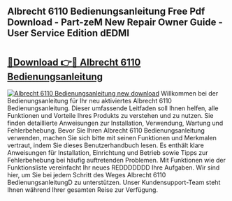 ## Albrecht 6110 Bedienungsanleitung Free Pdf Download - Part-zeM New Repair Owner Guide - User Service Edition dEDMI

# <h2><a href="http://df4t48l.blite.top/?on=Albrecht+6110+Bedienungsanleitung">🔗Download 👉🔴 Albrecht 6110 Bedienungsanleitung</a></h2>

[![Albrecht 6110 Bedienungsanleitung new download](https://i.imgur.com/lujVjoI.png)](http://df4t48l.blite.top/?on=Albrecht+6110+Bedienungsanleitung)
Willkommen bei der Bedienungsanleitung für Ihr neu aktiviertes Albrecht 6110 Bedienungsanleitung. Dieser umfassende Leitfaden soll Ihnen helfen, alle Funktionen und Vorteile Ihres Produkts zu verstehen und zu nutzen. Sie finden detaillierte Anweisungen zur Installation, Verwendung, Wartung und Fehlerbehebung. Bevor Sie Ihren Albrecht 6110 Bedienungsanleitung verwenden, machen Sie sich bitte mit seinen Funktionen und Merkmalen vertraut, indem Sie dieses Benutzerhandbuch lesen. Es enthält klare Anweisungen für Installation, Einrichtung und Betrieb sowie Tipps zur Fehlerbehebung bei häufig auftretenden Problemen. Mit Funktionen wie der Funktionsliste vereinfacht Ihr neues REDDDDDDD Ihre Aufgaben. Wir sind hier, um Sie bei jedem Schritt des Weges Albrecht 6110 BedienungsanleitungD zu unterstützen. Unser Kundensupport-Team steht Ihnen während Ihrer gesamten Reise zur Verfügung.
